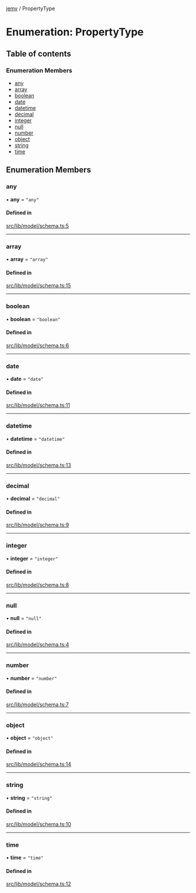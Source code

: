 [jemv](../README.md) / PropertyType

# Enumeration: PropertyType

## Table of contents

### Enumeration Members

- [any](PropertyType.md#any)
- [array](PropertyType.md#array)
- [boolean](PropertyType.md#boolean)
- [date](PropertyType.md#date)
- [datetime](PropertyType.md#datetime)
- [decimal](PropertyType.md#decimal)
- [integer](PropertyType.md#integer)
- [null](PropertyType.md#null)
- [number](PropertyType.md#number)
- [object](PropertyType.md#object)
- [string](PropertyType.md#string)
- [time](PropertyType.md#time)

## Enumeration Members

### any

• **any** = ``"any"``

#### Defined in

[src/lib/model/schema.ts:5](https://github.com/data7expressions/jemv/blob/f58946d/src/lib/model/schema.ts#L5)

___

### array

• **array** = ``"array"``

#### Defined in

[src/lib/model/schema.ts:15](https://github.com/data7expressions/jemv/blob/f58946d/src/lib/model/schema.ts#L15)

___

### boolean

• **boolean** = ``"boolean"``

#### Defined in

[src/lib/model/schema.ts:6](https://github.com/data7expressions/jemv/blob/f58946d/src/lib/model/schema.ts#L6)

___

### date

• **date** = ``"date"``

#### Defined in

[src/lib/model/schema.ts:11](https://github.com/data7expressions/jemv/blob/f58946d/src/lib/model/schema.ts#L11)

___

### datetime

• **datetime** = ``"datetime"``

#### Defined in

[src/lib/model/schema.ts:13](https://github.com/data7expressions/jemv/blob/f58946d/src/lib/model/schema.ts#L13)

___

### decimal

• **decimal** = ``"decimal"``

#### Defined in

[src/lib/model/schema.ts:9](https://github.com/data7expressions/jemv/blob/f58946d/src/lib/model/schema.ts#L9)

___

### integer

• **integer** = ``"integer"``

#### Defined in

[src/lib/model/schema.ts:8](https://github.com/data7expressions/jemv/blob/f58946d/src/lib/model/schema.ts#L8)

___

### null

• **null** = ``"null"``

#### Defined in

[src/lib/model/schema.ts:4](https://github.com/data7expressions/jemv/blob/f58946d/src/lib/model/schema.ts#L4)

___

### number

• **number** = ``"number"``

#### Defined in

[src/lib/model/schema.ts:7](https://github.com/data7expressions/jemv/blob/f58946d/src/lib/model/schema.ts#L7)

___

### object

• **object** = ``"object"``

#### Defined in

[src/lib/model/schema.ts:14](https://github.com/data7expressions/jemv/blob/f58946d/src/lib/model/schema.ts#L14)

___

### string

• **string** = ``"string"``

#### Defined in

[src/lib/model/schema.ts:10](https://github.com/data7expressions/jemv/blob/f58946d/src/lib/model/schema.ts#L10)

___

### time

• **time** = ``"time"``

#### Defined in

[src/lib/model/schema.ts:12](https://github.com/data7expressions/jemv/blob/f58946d/src/lib/model/schema.ts#L12)
